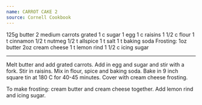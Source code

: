 ```yaml
---
name: CARROT CAKE 2
source: Cornell Cookbook
---
```


125g butter
2 medium carrots grated
1 c sugar
1 egg
1 c raisins
1 1/2 c flour
1 t cinnamon
1/2 t nutmeg
1/2 t allspice
1 t salt
1 t baking soda
Frosting:
1oz butter
2oz cream cheese
1 t lemon rind
1 1/2 c icing sugar

---

Melt butter and add grated carrots.  Add in egg and sugar and stir with a fork.  Stir in raisins.  Mix in flour, spice and baking soda. Bake in 9 inch square tin at 180 C for 40-45 minutes.  Cover with cream cheese frosting.

To make frosting:  cream butter and cream cheese together.  Add lemon rind and icing sugar.

